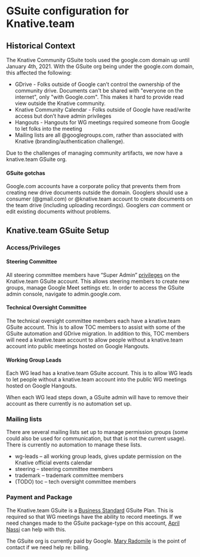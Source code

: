 # GSuite configuration for Knative.team


## Historical Context

The Knative Community GSuite tools used the google.com domain up until January 4th, 2021. With the GSuite org being under the google.com domain, this affected the following:



*   GDrive - Folks outside of Google can’t control the ownership of the community drive. Documents can't be shared with "everyone on the internet", only "with Google.com". This makes it hard to provide read view outside the Knative community.
*   Knative Community Calendar - Folks outside of Google have read/write access but don’t have admin privileges
*   Hangouts - Hangouts for WG meetings required someone from Google to let folks into the meeting
*   Mailing lists are all @googlegroups.com, rather than associated with Knative (branding/authentication challenge).

Due to the challenges of managing community artifacts, we now have a knative.team GSuite org.


#### GSuite gotchas

Google.com accounts have a corporate policy that prevents them from creating new drive documents outside the domain. Googlers should use a consumer (@gmail.com) or @knative.team account to create documents on the team drive (including uploading recordings). Googlers _can_ comment or edit existing documents without problems.


## Knative.team GSuite Setup


### Access/Privileges


#### Steering Committee

All steering committee members have “Super Admin” [privileges](https://support.google.com/a/answer/33325?hl=en) on the Knative.team GSuite account. This allows steering members to create new groups, manage Google Meet settings etc. In order to access the GSuite admin console, navigate to admin.google.com.


#### Technical Oversight Committee

The technical oversight committee members each have a knative.team GSuite account. This is to allow TOC members to assist with some of the GSuite automation and GDrive migration. In addition to this, TOC members will need a knative.team account to allow people without a knative.team account into public meetings hosted on Google Hangouts.


#### Working Group Leads

Each WG lead has a knative.team GSuite account. This is to allow WG leads to let people without a knative.team account into the public WG meetings hosted on Google Hangouts.

When each WG lead steps down, a GSuite admin will have to remove their account as there currently is no automation set up.


### Mailing lists

There are several mailing lists set up to manage permission groups (some could also be used for communication, but that is not the current usage). There is currently no automation to manage these lists.



*   wg-leads – all working group leads, gives update permission on the Knative official events calendar
*   steering – steering committee members
*   trademark – trademark committee members
*   (TODO) toc – tech oversight committee members


### Payment and Package

The Knative.team GSuite is a [Business Standard](https://workspace.google.com/intl/en/pricing.html) GSuite Plan. This is required so that WG meetings have the ability to record meetings. If we need changes made to the GSuite package-type on this account, [April Nassi](mailto:anassi@google.com) can help with this.

The GSuite org is currently paid by Google. [Mary Radomile](mailto:maryr@google.com) is the point of contact if we need help re: billing. 
